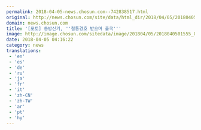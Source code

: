 ```yaml
---
permalink: 2018-04-05-news.chosun.com--742838517.html
original: http://news.chosun.com/site/data/html_dir/2018/04/05/2018040501619.html
domain: news.chosun.com
title: '[포토] 동방신기, ''철통경호 받으며 출국'''
image: http://image.chosun.com/sitedata/image/201804/05/2018040501555_0.jpg
date: 2018-04-05 04:16:22
category: news
translations: 
 - 'en'
 - 'es'
 - 'de'
 - 'ru'
 - 'ja'
 - 'fr'
 - 'it'
 - 'zh-CN'
 - 'zh-TW'
 - 'ar'
 - 'pt'
 - 'hy'
---
```


